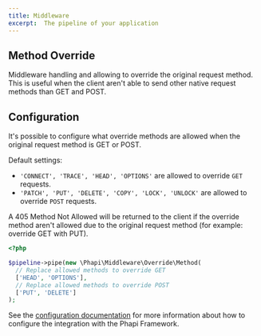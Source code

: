 ```yaml
---
title: Middleware
excerpt:  The pipeline of your application
---
```


## Method Override
Middleware handling and allowing to override the original request method. This is useful when the client aren't able to send other native request methods than GET and POST.

## Configuration
It's possible to configure what override methods are allowed when the original request method is GET or POST.

Default settings:

* <code>'CONNECT', 'TRACE', 'HEAD', 'OPTIONS'</code> are allowed to override <code>GET</code> requests.
* <code>'PATCH', 'PUT', 'DELETE', 'COPY', 'LOCK', 'UNLOCK'</code> are allowed to override <code>POST</code> requests.

A 405 Method Not Allowed will be returned to the client if the override method aren't allowed due to the original request method (for example: override GET with PUT).

```php
<?php

$pipeline->pipe(new \Phapi\Middleware\Override\Method(
  // Replace allowed methods to override GET
  ['HEAD', 'OPTIONS'],
  // Replace allowed methods to override POST
  ['PUT', 'DELETE']
);

```

See the [configuration documentation](/docs/started/configuration/) for more information about how to configure the integration with the Phapi Framework.
